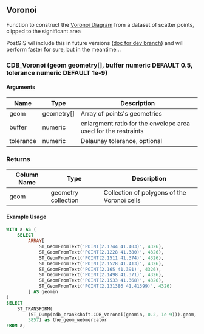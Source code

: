 ## Voronoi

Function to construct the [Voronoi Diagram](https://en.wikipedia.org/wiki/Voronoi_diagram) from a dataset of scatter points, clipped to the significant area

PostGIS wil include this in future versions ([doc for dev branch](http://postgis.net/docs/manual-dev/ST_Voronoi.html)) and will perform faster for sure, but in the meantime...


### CDB_Voronoi (geom geometry[], buffer numeric DEFAULT 0.5, tolerance numeric DEFAULT 1e-9)

#### Arguments

| Name | Type | Description |
|------|------|-------------|
| geom   | geometry[]  | Array of points's geometries |
| buffer | numeric   | enlargment ratio for the envelope area used for the restraints|
| tolerance   | numeric |  Delaunay tolerance, optional |

### Returns

| Column Name | Type | Description |
|-------------|------|-------------|
| geom  | geometry collection | Collection of polygons of the Voronoi cells|


#### Example Usage

```sql
WITH a AS (
    SELECT
        ARRAY[
            ST_GeomFromText('POINT(2.1744 41.403)', 4326),
            ST_GeomFromText('POINT(2.1228 41.380)', 4326),
            ST_GeomFromText('POINT(2.1511 41.374)', 4326),
            ST_GeomFromText('POINT(2.1528 41.413)', 4326),
            ST_GeomFromText('POINT(2.165 41.391)', 4326),
            ST_GeomFromText('POINT(2.1498 41.371)', 4326),
            ST_GeomFromText('POINT(2.1533 41.368)', 4326),
            ST_GeomFromText('POINT(2.131386 41.41399)', 4326)
        ] AS geomin
)
SELECT
    ST_TRANSFORM(
        (ST_Dump(cdb_crankshaft.CDB_Voronoi(geomin, 0.2, 1e-9))).geom,
        3857) as the_geom_webmercator
FROM a;
```
